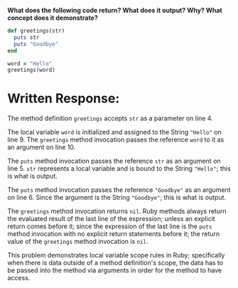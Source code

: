 **What does the following code return? What does it output? Why? What concept does it demonstrate?**

```ruby
def greetings(str)
  puts str
  puts "Goodbye"
end

word = "Hello"
greetings(word)
```
# Written Response:

The method definition `greetings` accepts `str` as a parameter on line 4.

The local variable `word` is initialized and assigned to the String `"Hello"` on line 9. The `greetings` method invocation passes the reference `word` to it as an argument on line 10.

The `puts` method invocation passes the reference `str` as an argument on line 5. `str` represents a local variable and is bound to the String `"Hello"`; this is what is output.

The `puts` method invocation passes the reference `"Goodbye"` as an argument on line 6. Since the argument is the String `"Goodbye"`; this is what is output.

The `greetings` method invocation returns `nil`. Ruby methods always return the evaluated result of the last line of the expression; unless an explicit return comes before it; since the expression of the last line is the `puts` method invocation with no explicit return statements before it; the return value of the `greetings` method invocation is `nil`.

This problem demonstrates local variable scope rules in Ruby; specifically when there is data outside of a method definition's scope, the data has to be passed into the method via arguments in order for the method to have access.


